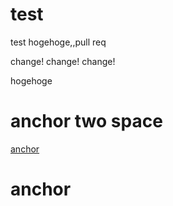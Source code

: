 test
====

test
hogehoge,,pull req

change! change! change!

hogehoge

# anchor  two space

[anchor](#anchor-two-space)
  
  
  
  
  
  
  
  
  
  
  
  
  
  
  
  
  
  
  
  
  
  
  
  
  
  
  
  
  
  
  
  
  
  
  
  
  






# anchor
